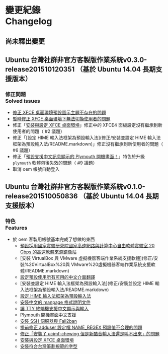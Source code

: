 # 變更紀錄<br />Changelog
## 尚未釋出變更

## Ubuntu 台灣社群非官方客製版作業系統v0.3.0-release201510120351 （基於 Ubuntu 14.04 長期支援版本）
### 修正問題<br />Solved issues
* [修正 XFCE 桌面環境預設圖示主題不存在的問題](修正/修正%20XFCE%20桌面環境預設圖示主題不存在的問題/README.markdown)
* [暫時修正 XFCE 桌面環境下無法切換使用者的問題](修正/暫時修正%20XFCE%20桌面環境下無法切換使用者的問題/README.markdown)
* 修正「[安裝與設定 XFCE 桌面環境](修正/安裝與設定%20XFCE%20桌面環境/README.markdown)」修正中的 XFCE4 面板設定沒有繼承到新使用者的問題（ #2 議題）
* 修正「[設定 HIME 輸入法框架為預設輸入法](修正/安裝並設定 HIME 輸入法框架為預設輸入法/README.markdown)」修正沒有繼承到新使用者的問題（ #6 議題）
* 修正「[預設支援中文訊息顯示的 Plymouth 開機畫面！](修正/Plymouth%20開機畫面中文支援/README.markdown)」特色於升級 `plymouth` 軟體包後失效的問題（ #9 議題）
* 取消 oem 帳號自動登入

## Ubuntu 台灣社群非官方客製版作業系統v0.1.0-release201510050836 （基於 Ubuntu 14.04 長期支援版本）
### 特色<br />Features
* 於 oem 客製用帳號基本完成了想做的東西
    * [預設採用國家實驗研究院國家高速網路與計算中心自由軟體實驗室 20 Gbps 的高速軟體來源鏡像站](修正/預設採用國家實驗研究院國家高速網路與計算中心自由軟體實驗室%2020%20Gbps%20的高速軟體來源鏡像站/README.markdown)
    * [安裝 VirtualBox 與 VMware 虛擬機器客端作業系統支援軟體](修正/安裝%20VirtualBox%20與 VMware%20虛擬機器客端作業系統支援軟體/README.markdown)
    * [設定預設使用所有可用的中文介面翻譯](修正/設定預設使用所有可用的中文介面翻譯/README.markdown)
    * [安裝並設定 HIME 輸入法框架為預設輸入法](修正/安裝並設定 HIME 輸入法框架為預設輸入法/README.markdown)
    * [設定 HIME 輸入法框架為預設輸入法](修正/設定%20HIME%20輸入法框架為預設輸入法/README.markdown)
    * [安裝中文的 manpage 格式說明文件](修正/安裝中文的%20manpage%20格式說明文件/README.markdown)
    * [讓 TTY 終端機支援中文顯示與輸入](修正/讓%20TTY%20終端機支援中文顯示與輸入/README.markdown)
    * [Plymouth 開機畫面中文支援](修正/Plymouth%20開機畫面中文支援/README.markdown)
    * [安裝 SSH 伺服器與 Fail2ban](修正/安裝%20SSH%20伺服器與%20Fail2ban/README.markdown)
    * [提前修正 adduser 設定檔 NAME_REGEX 預設值不合理的問題](https://github.com/Vdragon/Vubuntu/tree/master/Patches/%E5%9F%BA%E6%9C%AC%E7%B3%BB%E7%B5%B1%E8%A8%AD%E5%AE%9A(Basic%20system%20configurations)/%E4%BD%BF%E7%94%A8%E8%80%85%E7%AE%A1%E7%90%86(User%20management)/adduser/%E6%8F%90%E5%89%8D%E4%BF%AE%E6%AD%A3%20adduser%20%E8%A8%AD%E5%AE%9A%E6%AA%94%20NAME_REGEX%20%E9%A0%90%E8%A8%AD%E5%80%BC%E4%B8%8D%E5%90%88%E7%90%86%E7%9A%84%E5%95%8F%E9%A1%8C)
    * [修正「安裝了 ucimf-chewing 但是新酷音輸入法還是叫不出來」的問題](https://github.com/Vdragon/Vubuntu/tree/master/Patches/%E8%AA%9E%E8%A8%80%E8%A8%AD%E5%AE%9A(Locale%20settings)/TTY%20%E7%B5%82%E7%AB%AF%E6%A9%9F%E4%B8%AD%E6%96%87%E6%94%AF%E6%8F%B4/%E4%BF%AE%E6%AD%A3%E3%80%8C%E5%AE%89%E8%A3%9D%E4%BA%86%20ucimf-chewing%20%E4%BD%86%E6%98%AF%E6%96%B0%E9%85%B7%E9%9F%B3%E8%BC%B8%E5%85%A5%E6%B3%95%E9%82%84%E6%98%AF%E5%8F%AB%E4%B8%8D%E5%87%BA%E4%BE%86%E3%80%8D%E7%9A%84%E5%95%8F%E9%A1%8C)
    * [安裝與設定 XFCE 桌面環境](修正/安裝與設定%20XFCE%20桌面環境/README.markdown)
    * [安裝符合台灣筆劃規範的字型](修正/安裝符合台灣筆劃規範的字型/README.markdown)
